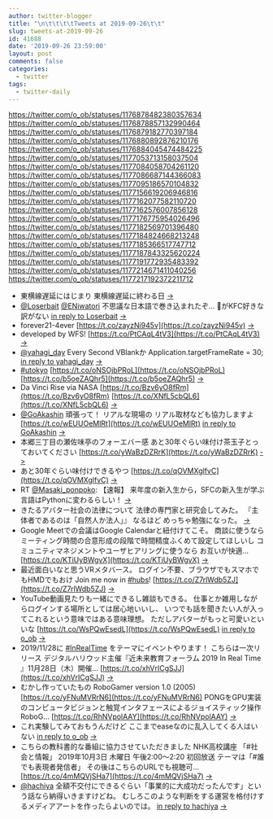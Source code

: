 ```yaml
---
author: twitter-blogger
title: "\n\t\t\t\tTweets at 2019-09-26\t\t"
slug: tweets-at-2019-09-26
id: 41688
date: '2019-09-26 23:59:00'
layout: post
comments: false
categories:
  - twitter
tags:
  - twitter-daily
---
```


https://twitter.com/o_ob/statuses/1176878482380357634 https://twitter.com/o_ob/statuses/1176878857132990464 https://twitter.com/o_ob/statuses/1176879182770397184 https://twitter.com/o_ob/statuses/1176880892876210176 https://twitter.com/o_ob/statuses/1176884045474484225 https://twitter.com/o_ob/statuses/1177053713158037504 https://twitter.com/o_ob/statuses/1177084058704261120 https://twitter.com/o_ob/statuses/1177086687144366083 https://twitter.com/o_ob/statuses/1177095186570104832 https://twitter.com/o_ob/statuses/1177156619206946816 https://twitter.com/o_ob/statuses/1177162077582110720 https://twitter.com/o_ob/statuses/1177162576007856128 https://twitter.com/o_ob/statuses/1177176775954026496 https://twitter.com/o_ob/statuses/1177182569701396480 https://twitter.com/o_ob/statuses/1177184824668213248 https://twitter.com/o_ob/statuses/1177185366517747712 https://twitter.com/o_ob/statuses/1177187843325620224 https://twitter.com/o_ob/statuses/1177191772935483392 https://twitter.com/o_ob/statuses/1177214671411040256 https://twitter.com/o_ob/statuses/1177217192372211712  

*   東横線遅延にはじまり 東横線遅延に終わる日 [->](https://twitter.com/o_ob/statuses/1176878482380357634)
*   [@Loserbait](https://twitter.com/Loserbait) [@ENiwatori](https://twitter.com/ENiwatori) 不思議な日本語で巻き込まれたぞ... 🐓がKFC好きな訳がない [in reply to Loserbait](https://twitter.com/Loserbait/statuses/1176874998629203968) [->](https://twitter.com/o_ob/statuses/1176878857132990464)
*   forever21-4ever [https://t.co/zayzNi945v](https://t.co/zayzNi945v) [->](https://twitter.com/o_ob/statuses/1176879182770397184)
*   developed by WFS! [https://t.co/PtCAqL4tV3](https://t.co/PtCAqL4tV3) [->](https://twitter.com/o_ob/statuses/1176880892876210176)
*   [@yahagi_day](https://twitter.com/yahagi_day) Every Second VBlankか Application.targetFrameRate = 30; [in reply to yahagi_day](https://twitter.com/yahagi_day/statuses/1176869625255956480) [->](https://twitter.com/o_ob/statuses/1176884045474484225)
*   [#utokyo](https://twitter.com/search?q=%23utokyo&src=hash) [https://t.co/oNSOjbPRoL](https://t.co/oNSOjbPRoL) [https://t.co/b5oeZAQhr5](https://t.co/b5oeZAQhr5) [->](https://twitter.com/o_ob/statuses/1177053713158037504)
*   Da Vinci Rise via NASA [https://t.co/Bzv6yO8fRm](https://t.co/Bzv6yO8fRm) [https://t.co/XNfL5cbQL6](https://t.co/XNfL5cbQL6) [->](https://twitter.com/o_ob/statuses/1177084058704261120)
*   [@GoAkashin](https://twitter.com/GoAkashin) 頑張って！ リアルな現場の リアル取材なども協力しますよ [https://t.co/wEUUOeMlRt](https://t.co/wEUUOeMlRt) [in reply to GoAkashin](https://twitter.com/GoAkashin/statuses/1177073992600936448) [->](https://twitter.com/o_ob/statuses/1177086687144366083)
*   本郷三丁目の瀬佐味亭のフォーエバー感 あと30年ぐらい味付け茶玉子とっておいてください [https://t.co/yWaBzDZRrK](https://t.co/yWaBzDZRrK) [->](https://twitter.com/o_ob/statuses/1177095186570104832)
*   あと30年ぐらい味付けできるやつ [https://t.co/qOVMXglfvC](https://t.co/qOVMXglfvC) [->](https://twitter.com/o_ob/statuses/1177156619206946816)
*   RT [@Masaki_ponpoko](https://twitter.com/Masaki_ponpoko): 【速報】 来年度の新入生から，SFCの新入生が学ぶ言語はPythonに変わるらしい！ [->](https://twitter.com/o_ob/statuses/1177162077582110720)
*   きたるアバター社会の法律について 法律の専門家と研究会してみた。 『主体者であるのは「自然人か法人」』 なるほど めっちゃ勉強になった。 [->](https://twitter.com/o_ob/statuses/1177162576007856128)
*   Google Meetでの会議はGoogle Calendarと紐付けてこそ。 商談に使うならミーティング時間の合意形成の段階で時間精度ふくめて設定してほしいし コミュニティマネジメントやユーザヒアリングに使うなら お互いが快適… [https://t.co/KTiUyBWgvX](https://t.co/KTiUyBWgvX) [->](https://twitter.com/o_ob/statuses/1177176775954026496)
*   最近面白いなと思うVRメタバース。 ログイン不要、ブラウザでもスマホでもHMDでもおけ Join me now in [#hubs](https://twitter.com/search?q=%23hubs&src=hash)! [https://t.co/Z7rlWdb5ZJ](https://t.co/Z7rlWdb5ZJ) [->](https://twitter.com/o_ob/statuses/1177182569701396480)
*   YouTube動画見たりも一緒にできるし雑談もできる。 仕事とか雑用しながらログインする場所としては居心地いいし、 いつでも話を聞きたい人が入ってこれるという意味ではある意味理想。 ただしアバターがもっと可愛いといいな [https://t.co/WsPQwEsedL](https://t.co/WsPQwEsedL) [in reply to o_ob](https://twitter.com/o_ob/statuses/1177182569701396480) [->](https://twitter.com/o_ob/statuses/1177184824668213248)
*   2019/11/28に [#InRealTime](https://twitter.com/search?q=%23InRealTime&src=hash) をテーマにイベントやります！ こちらは一次リリース デジタルハリウッド主催『近未来教育フォーラム 2019 In Real Time 』11月28日（木）開催… [https://t.co/xhVrICgSJJ](https://t.co/xhVrICgSJJ) [->](https://twitter.com/o_ob/statuses/1177185366517747712)
*   むかし作っていたもの RoboGamer version 1.0 (2005) [https://t.co/yFNuMVRrN6](https://t.co/yFNuMVRrN6) PONGをGPU実装のコンピュータビジョンと触覚インタフェースによるジョイスティック操作 RoboG… [https://t.co/RhNVpolAAY](https://t.co/RhNVpolAAY) [->](https://twitter.com/o_ob/statuses/1177187843325620224)
*   これ実験してみておもうんだけど ここまでeaseなのに乱入してくる人はいない [in reply to o_ob](https://twitter.com/o_ob/statuses/1177182569701396480) [->](https://twitter.com/o_ob/statuses/1177191772935483392)
*   こちらの教科書的な番組に協力させていただきました NHK高校講座 「#社会と情報」 2019年10月3日 木曜日 午後2:00～2:20 初回放送 テーマは「#誰でも表現者発信者」 その後はこちらのURLでも視聴可… [https://t.co/4mMQVjSHa7](https://t.co/4mMQVjSHa7) [->](https://twitter.com/o_ob/statuses/1177214671411040256)
*   [@hachiya](https://twitter.com/hachiya) 全額不交付にできるぐらい「事業的に大成功だったんです」という話なら納得いきますけどね。 むしろこのような判断をする運営を格付けするメディアアートを作ったらよいのでは。 [in reply to hachiya](https://twitter.com/hachiya/statuses/1177208303069171714) [->](https://twitter.com/o_ob/statuses/1177217192372211712)